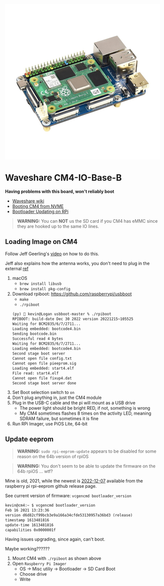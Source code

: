 ![](cm4-io-base-a-3.jpg)

# Waveshare CM4-IO-Base-B

**Having problems with this board, won't reliably boot**

- [Waveshare wiki](https://www.waveshare.com/wiki/CM4-IO-BASE-B)
- [Booting CM4 from NVME](https://blog.j2i.net/2022/04/12/booting-a-pi-cm4-on-nvme/)
- [Bootloader Updating on RPi](https://pimylifeup.com/raspberry-pi-bootloader/)

> **WARNING:** You can **NOT** us the SD card if you CM4 has eMMC since they are 
> hooked up to the same IO lines.

## Loading Image on CM4

Follow Jeff Geerling's [video](https://www.youtube.com/watch?v=jp_mF1RknU4) on how to do this.

Jeff also explains how the antenna works, you don't need to
plug in the external [ref](https://www.jeffgeerling.com/blog/2022/enable-external-antenna-connector-on-raspberry-pi-compute-module-4)

1. macOS
    - `brew install libusb`
    - `brew install pkg-config`
1. Download rpiboot: https://github.com/raspberrypi/usbboot
    - `make`
    - `./rpiboot`
    ```
    (py)  kevin@Logan usbboot-master % ./rpiboot
    RPIBOOT: build-date Dec 30 2022 version 20221215~105525 
    Waiting for BCM2835/6/7/2711...
    Loading embedded: bootcode4.bin
    Sending bootcode.bin
    Successful read 4 bytes 
    Waiting for BCM2835/6/7/2711...
    Loading embedded: bootcode4.bin
    Second stage boot server
    Cannot open file config.txt
    Cannot open file pieeprom.sig
    Loading embedded: start4.elf
    File read: start4.elf
    Cannot open file fixup4.dat
    Second stage boot server done
    ```
1. Set Boot selection switch to `on`
1. Don't plug anything in, just the CM4 module
1. Plug in the USB-C cable and the pi will mount as a USB drive
    - The power light should be bright RED, if not, something is wrong
    - My CM4 sometimes flashes 8 times on the activity LED, meaning SDRAM failure, but sometimes it is fine
3. Run RPi Imager, use PiOS Lite, 64-bit

## Update eeprom

> **WARNING:** `sudo rpi-eeprom-update` appears to be disabled for some reason on the 64b version of rpiOS

> **WARNING:** You don't seem to be able to update the firmware on the 64b rpiOS ... wtf?

Mine is old, 2021, while the newest is [2022-12-07](https://github.com/raspberrypi/rpi-eeprom/releases) available from the raspberry pi rpi-eeprom github release page.

See current version of firmware: `vcgencmd bootloader_version`

```
kevin@cm4:~ $ vcgencmd bootloader_version
Feb 16 2021 13:23:36
version d6d82cf99bcb3e9a166a34cfde53130957a36bd3 (release)
timestamp 1613481816
update-time 1613481816
capabilities 0x0000001f
```

Having issues upgrading, since again, can't boot.

Maybe working??????

1. Mount CM4 with `./rpiboot` as shown above
2. Open `Raspberry Pi Imager`
    - OS -> Misc utiliy -> Bootloader -> SD Card Boot
    - Choose drive
    - Write

